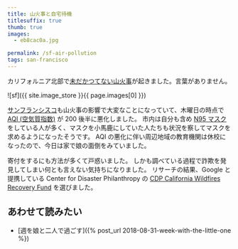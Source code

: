 ```yaml
---
title: 山火事と自宅待機
titlesuffix: true
thumb: true
images:
  - eb8cac0a.jpg

permalink: /sf-air-pollution
tags: san-francisco
---
```


カリフォルニア北部で[未だかつてない山火事](https://en.wikipedia.org/wiki/Camp_Fire_(2018))が起きました。言葉がありません。

![sf]({{ site.image_store }}{{ page.images[0] }})

[サンフランシスコ](/t/san-francisco)も山火事の影響で大変なことになっていて、木曜日の時点で [AQI (空気質指数)](https://ja.wikipedia.org/wiki/%E7%A9%BA%E6%B0%97%E8%B3%AA%E6%8C%87%E6%95%B0) が 200 後半に悪化しました。
市内は自分も含め [N95 マスク](https://ja.wikipedia.org/wiki/N95%E3%83%9E%E3%82%B9%E3%82%AF)をしている人が多く、マスクを小馬鹿にしていた人たちも状況を察してマスクを求めるようになったそうです。
AQI の悪化に伴い周辺地域の教育機関は休校になったので、今日は家で娘の面倒をみていました。

寄付をするにも方法が多くて戸惑いました。
しかも調べている過程で詐欺を発見してしまい何とも言えない気持ちになりました。
リサーチの結果、Google と提携している Center for Disaster Philanthropy の [CDP California Wildfires Recovery Fund](https://disasterphilanthropy.org/cdp-fund/cdp-california-wildfires-recovery-fund/) を選びました。

## あわせて読みたい

- [週を娘と二人で過ごす]({% post_url 2018-08-31-week-with-the-little-one %})
